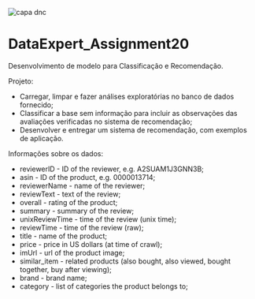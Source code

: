 ![capa dnc](https://user-images.githubusercontent.com/87284229/145691686-87232e97-da5c-4609-8926-e1a8e49d7341.png)

# DataExpert_Assignment20
Desenvolvimento de modelo para Classificação e Recomendação.


Projeto:
- Carregar, limpar e fazer análises exploratórias no banco de dados fornecido;
- Classificar a base sem informação para incluir as observações das avaliações verificadas no sistema de recomendação;
- Desenvolver e entregar um sistema de recomendação, com exemplos de aplicação.

Informações sobre os dados:
- reviewerID - ID of the reviewer, e.g. A2SUAM1J3GNN3B;
- asin - ID of the product, e.g. 0000013714;
- reviewerName - name of the reviewer;
- reviewText - text of the review;
- overall - rating of the product;
- summary - summary of the review;
- unixReviewTime - time of the review (unix time);
- reviewTime - time of the review (raw);
- title - name of the product;
- price - price in US dollars (at time of crawl);
- imUrl - url of the product image;
- similar_item - related products (also bought, also viewed, bought together, buy after viewing);
- brand - brand name;
- category - list of categories the product belongs to;
